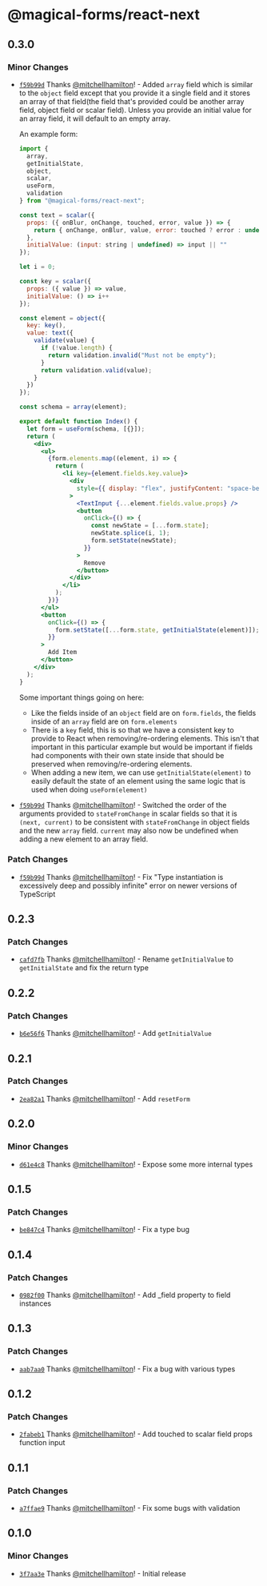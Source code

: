 # @magical-forms/react-next

## 0.3.0

### Minor Changes

- [`f59b99d`](https://github.com/Thinkmill/magical-forms/commit/f59b99dd5d78d81863c6ac8339c021bc29a8dab2) Thanks [@mitchellhamilton](https://github.com/mitchellhamilton)! - Added `array` field which is similar to the `object` field except that you provide it a single field and it stores an array of that field(the field that's provided could be another array field, object field or scalar field). Unless you provide an initial value for an array field, it will default to an empty array.

  An example form:

  ```jsx
  import {
    array,
    getInitialState,
    object,
    scalar,
    useForm,
    validation
  } from "@magical-forms/react-next";

  const text = scalar({
    props: ({ onBlur, onChange, touched, error, value }) => {
      return { onChange, onBlur, value, error: touched ? error : undefined };
    },
    initialValue: (input: string | undefined) => input || ""
  });

  let i = 0;

  const key = scalar({
    props: ({ value }) => value,
    initialValue: () => i++
  });

  const element = object({
    key: key(),
    value: text({
      validate(value) {
        if (!value.length) {
          return validation.invalid("Must not be empty");
        }
        return validation.valid(value);
      }
    })
  });

  const schema = array(element);

  export default function Index() {
    let form = useForm(schema, [{}]);
    return (
      <div>
        <ul>
          {form.elements.map((element, i) => {
            return (
              <li key={element.fields.key.value}>
                <div
                  style={{ display: "flex", justifyContent: "space-between" }}
                >
                  <TextInput {...element.fields.value.props} />
                  <button
                    onClick={() => {
                      const newState = [...form.state];
                      newState.splice(i, 1);
                      form.setState(newState);
                    }}
                  >
                    Remove
                  </button>
                </div>
              </li>
            );
          })}
        </ul>
        <button
          onClick={() => {
            form.setState([...form.state, getInitialState(element)]);
          }}
        >
          Add Item
        </button>
      </div>
    );
  }
  ```

  Some important things going on here:

  - Like the fields inside of an `object` field are on `form.fields`, the fields inside of an `array` field are on `form.elements`
  - There is a `key` field, this is so that we have a consistent key to provide to React when removing/re-ordering elements. This isn't that important in this particular example but would be important if fields had components with their own state inside that should be preserved when removing/re-ordering elements.
  - When adding a new item, we can use `getInitialState(element)` to easily default the state of an element using the same logic that is used when doing `useForm(element)`

* [`f59b99d`](https://github.com/Thinkmill/magical-forms/commit/f59b99dd5d78d81863c6ac8339c021bc29a8dab2) Thanks [@mitchellhamilton](https://github.com/mitchellhamilton)! - Switched the order of the arguments provided to `stateFromChange` in scalar fields so that it is `(next, current)` to be consistent with `stateFromChange` in object fields and the new `array` field. `current` may also now be undefined when adding a new element to an array field.

### Patch Changes

- [`f59b99d`](https://github.com/Thinkmill/magical-forms/commit/f59b99dd5d78d81863c6ac8339c021bc29a8dab2) Thanks [@mitchellhamilton](https://github.com/mitchellhamilton)! - Fix "Type instantiation is excessively deep and possibly infinite" error on newer versions of TypeScript

## 0.2.3

### Patch Changes

- [`cafd7fb`](https://github.com/Thinkmill/magical-forms/commit/cafd7fb7c250139e9bda0125943fe4b60c155205) Thanks [@mitchellhamilton](https://github.com/mitchellhamilton)! - Rename `getInitialValue` to `getInitialState` and fix the return type

## 0.2.2

### Patch Changes

- [`b6e56f6`](https://github.com/Thinkmill/magical-forms/commit/b6e56f6a523739deba7d82acfc148bbcb3596aa6) Thanks [@mitchellhamilton](https://github.com/mitchellhamilton)! - Add `getInitialValue`

## 0.2.1

### Patch Changes

- [`2ea82a1`](https://github.com/Thinkmill/magical-forms/commit/2ea82a13f697ae2f2516717f49c87218b8944049) Thanks [@mitchellhamilton](https://github.com/mitchellhamilton)! - Add `resetForm`

## 0.2.0

### Minor Changes

- [`d61e4c8`](https://github.com/Thinkmill/magical-forms/commit/d61e4c8905c4287b2938070b30eb1a4acc1ecb55) Thanks [@mitchellhamilton](https://github.com/mitchellhamilton)! - Expose some more internal types

## 0.1.5

### Patch Changes

- [`be847c4`](https://github.com/Thinkmill/magical-forms/commit/be847c4be4bed455cfd9c41774c355e10d5c5801) Thanks [@mitchellhamilton](https://github.com/mitchellhamilton)! - Fix a type bug

## 0.1.4

### Patch Changes

- [`0982f00`](https://github.com/Thinkmill/magical-forms/commit/0982f00c6918a3af50d798d55c297d4d116de4f6) Thanks [@mitchellhamilton](https://github.com/mitchellhamilton)! - Add \_field property to field instances

## 0.1.3

### Patch Changes

- [`aab7aa0`](https://github.com/Thinkmill/magical-forms/commit/aab7aa052b69f10e8d7ec168e94d423e938d4a80) Thanks [@mitchellhamilton](https://github.com/mitchellhamilton)! - Fix a bug with various types

## 0.1.2

### Patch Changes

- [`2fabeb1`](https://github.com/Thinkmill/magical-forms/commit/2fabeb1115c83aca309cfd63dfff2b0d1495dec1) Thanks [@mitchellhamilton](https://github.com/mitchellhamilton)! - Add touched to scalar field props function input

## 0.1.1

### Patch Changes

- [`a7ffae9`](https://github.com/Thinkmill/magical-forms/commit/a7ffae9195b0fff2bbc92a996d738faaf19ed472) Thanks [@mitchellhamilton](https://github.com/mitchellhamilton)! - Fix some bugs with validation

## 0.1.0

### Minor Changes

- [`3f7aa3e`](https://github.com/Thinkmill/magical-forms/commit/3f7aa3e7a8e0fd466b33c3aa98f0f0cbb95819cd) Thanks [@mitchellhamilton](https://github.com/mitchellhamilton)! - Initial release
